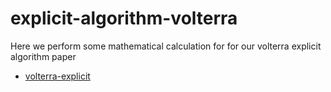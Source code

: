 # explicit-algorithm-volterra 

Here we perform some mathematical calculation for for our volterra explicit algorithm paper

- [volterra-explicit](https://arxiv.org/abs/1908.02862)

